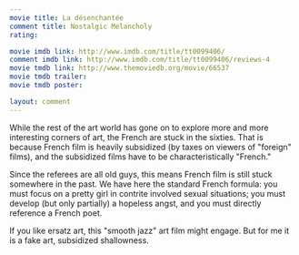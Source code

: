 ```yaml
---
movie title: La désenchantée
comment title: Nostalgic Melancholy
rating: 

movie imdb link: http://www.imdb.com/title/tt0099406/
comment imdb link: http://www.imdb.com/title/tt0099406/reviews-4
movie tmdb link: http://www.themoviedb.org/movie/66537
movie tmdb trailer: 
movie tmdb poster: 

layout: comment
---
```


While the rest of the art world has gone on to explore more and more interesting corners of art, the French are stuck in the sixties. That is because French film is heavily subsidized (by taxes on viewers of "foreign" films), and the subsidized films have to be characteristically "French."

Since the referees are all old guys, this means French film is still stuck somewhere in the past. We have here the standard French formula: you must focus on a pretty girl in contrite involved sexual situations; you must develop (but only partially) a hopeless angst, and you must directly reference a French poet.

If you like ersatz art, this "smooth jazz" art film might engage. But for me it is a fake art, subsidized shallowness.